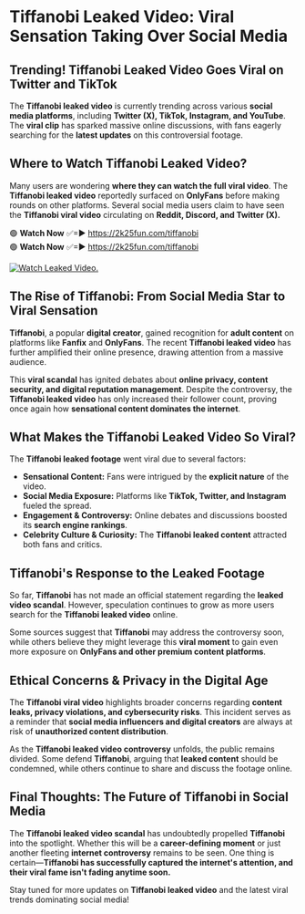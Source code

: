 # Tiffanobi Leaked Video: Viral Sensation Taking Over Social Media

## **Trending! Tiffanobi Leaked Video Goes Viral on Twitter and TikTok**
The **Tiffanobi leaked video** is currently trending across various **social media platforms**, including **Twitter (X), TikTok, Instagram, and YouTube**. The **viral clip** has sparked massive online discussions, with fans eagerly searching for the **latest updates** on this controversial footage.

## **Where to Watch Tiffanobi Leaked Video?**
Many users are wondering **where they can watch the full viral video**. The **Tiffanobi leaked video** reportedly surfaced on **OnlyFans** before making rounds on other platforms. Several social media users claim to have seen the **Tiffanobi viral video** circulating on **Reddit, Discord, and Twitter (X).**

🟢 **Watch Now** ✅=► https://2k25fun.com/tiffanobi  
🟢 **Watch Now** ✅=► https://2k25fun.com/tiffanobi  

[![Watch Leaked Video.](https://miro.medium.com/v2/resize:fit:828/format:webp/1*cilzJN44JGOrTw9NJCrNHA.gif "Watch Leaked Video")](https://2k25fun.com/tiffanobi)

## **The Rise of Tiffanobi: From Social Media Star to Viral Sensation**
**Tiffanobi**, a popular **digital creator**, gained recognition for **adult content** on platforms like **Fanfix** and **OnlyFans**. The recent **Tiffanobi leaked video** has further amplified their online presence, drawing attention from a massive audience.

This **viral scandal** has ignited debates about **online privacy, content security, and digital reputation management**. Despite the controversy, the **Tiffanobi leaked video** has only increased their follower count, proving once again how **sensational content dominates the internet**.

## **What Makes the Tiffanobi Leaked Video So Viral?**
The **Tiffanobi leaked footage** went viral due to several factors:
- **Sensational Content:** Fans were intrigued by the **explicit nature** of the video.
- **Social Media Exposure:** Platforms like **TikTok, Twitter, and Instagram** fueled the spread.
- **Engagement & Controversy:** Online debates and discussions boosted its **search engine rankings**.
- **Celebrity Culture & Curiosity:** The **Tiffanobi leaked content** attracted both fans and critics.

## **Tiffanobi's Response to the Leaked Footage**
So far, **Tiffanobi** has not made an official statement regarding the **leaked video scandal**. However, speculation continues to grow as more users search for the **Tiffanobi leaked video** online.

Some sources suggest that **Tiffanobi** may address the controversy soon, while others believe they might leverage this **viral moment** to gain even more exposure on **OnlyFans and other premium content platforms**.

## **Ethical Concerns & Privacy in the Digital Age**
The **Tiffanobi viral video** highlights broader concerns regarding **content leaks, privacy violations, and cybersecurity risks**. This incident serves as a reminder that **social media influencers and digital creators** are always at risk of **unauthorized content distribution**.

As the **Tiffanobi leaked video controversy** unfolds, the public remains divided. Some defend **Tiffanobi**, arguing that **leaked content** should be condemned, while others continue to share and discuss the footage online.

## **Final Thoughts: The Future of Tiffanobi in Social Media**
The **Tiffanobi leaked video scandal** has undoubtedly propelled **Tiffanobi** into the spotlight. Whether this will be a **career-defining moment** or just another fleeting **internet controversy** remains to be seen. One thing is certain—**Tiffanobi has successfully captured the internet's attention, and their viral fame isn't fading anytime soon.**

Stay tuned for more updates on **Tiffanobi leaked video** and the latest viral trends dominating social media!